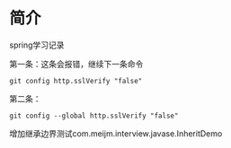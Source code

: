 # 简介
spring学习记录





第一条：这条会报错，继续下一条命令

```shell
git config http.sslVerify "false"
```

第二条：

```shell
git config --global http.sslVerify "false"
```

增加继承边界测试com.meijm.interview.javase.InheritDemo